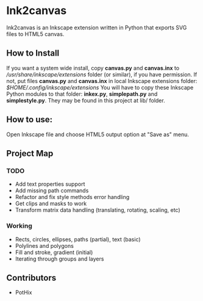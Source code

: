 # Ink2canvas

Ink2canvas is an Inkscape extension written in Python that exports SVG files to HTML5 canvas.


## How to Install

If you want a system wide install, copy **canvas.py** and **canvas.inx** to */usr/share/inkscape/extensions* folder (or similar), if you have permission.
If not, put files **canvas.py** and **canvas.inx** in local Inkscape extensions folder:  *$HOME/.config/inkscape/extensions*
You will have to copy these Inkscape Python modules to that folder: **inkex.py**, **simplepath.py** and **simplestyle.py**. They may be found in this project at lib/ folder.


## How to use:
Open Inkscape file and choose HTML5 output option at "Save as" menu.

    
## Project Map

### TODO
* Add text properties support
* Add missing path commands
* Refactor and fix style methods error handling
* Get clips and masks to work
* Transform matrix data handling (translating, rotating, scaling, etc)

### Working
* Rects, circles, ellipses, paths (partial), text (basic)
* Polylines and polygons
* Fill and stroke, gradient (initial)
* Iterating through groups and layers

## Contributors

* PotHix

